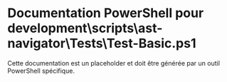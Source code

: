 # Documentation PowerShell pour development\scripts\ast-navigator\Tests\Test-Basic.ps1

Cette documentation est un placeholder et doit être générée par un outil PowerShell spécifique.
